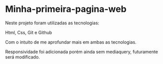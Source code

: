 ﻿# Minha-primeira-pagina-web

Neste projeto foram utilizadas as tecnologias:

Html,
Css,
Git e Github

Com o intuito de me aprofundar mais em ambas as tecnologias.

Responsividade foi adicionada porém ainda sem mediaquery, futuramente será modificado.
